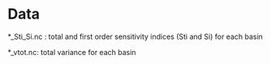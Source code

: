 # Data
*_Sti_Si.nc : total and first order sensitivity indices (Sti and Si) for each basin

*_vtot.nc: total variance for each basin
